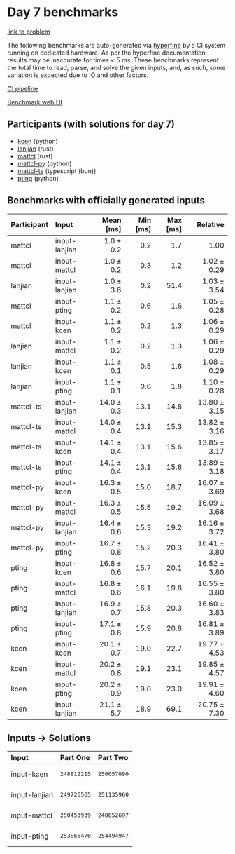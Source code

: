 # Day 7 benchmarks

[link to problem](https://adventofcode.com/2023/day/7)

The following benchmarks are auto-generated via
[hyperfine](https://github.com/sharkdp/hyperfine) by a CI system running on
dedicated hardware. As per the hyperfine documentation, results may be
inaccurate for times < 5 ms. These benchmarks represent the total time to read,
parse, and solve the given inputs, and, as such, some variation is expected due
to IO and other factors.

[CI pipeline](http://ci.papercode.net:8080/teams/main/pipelines/aoc2023)

[Benchmark web UI](https://aoc.ancalagon.black)


## Participants (with solutions for day 7)

- [kcen](https://github.com/kcen/aoc2023) (python)
- [lanjian](https://github.com/lanjian/aoc-2023) (rust)
- [mattcl](https://github.com/mattcl/aoc2023) (rust)
- [mattcl-py](https://github.com/mattcl/aoc2023-py) (python)
- [mattcl-ts](https://github.com/mattcl/aoc2023-js) (typescript (bun))
- [pting](https://github.com/pting/aoc2023) (python)


## Benchmarks with officially generated inputs

| Participant | Input | Mean [ms] | Min [ms] | Max [ms] | Relative |
|:---|:---|---:|---:|---:|---:|
| mattcl | input-lanjian | 1.0 ± 0.2 | 0.2 | 1.7 | 1.00 |
| mattcl | input-mattcl | 1.0 ± 0.2 | 0.3 | 1.2 | 1.02 ± 0.29 |
| lanjian | input-lanjian | 1.0 ± 3.6 | 0.2 | 51.4 | 1.03 ± 3.54 |
| mattcl | input-pting | 1.1 ± 0.2 | 0.6 | 1.6 | 1.05 ± 0.28 |
| mattcl | input-kcen | 1.1 ± 0.2 | 0.2 | 1.3 | 1.06 ± 0.29 |
| lanjian | input-mattcl | 1.1 ± 0.2 | 0.2 | 1.3 | 1.06 ± 0.29 |
| lanjian | input-kcen | 1.1 ± 0.1 | 0.5 | 1.6 | 1.08 ± 0.29 |
| lanjian | input-pting | 1.1 ± 0.1 | 0.6 | 1.8 | 1.10 ± 0.28 |
| mattcl-ts | input-lanjian | 14.0 ± 0.3 | 13.1 | 14.8 | 13.80 ± 3.15 |
| mattcl-ts | input-mattcl | 14.0 ± 0.4 | 13.1 | 15.3 | 13.82 ± 3.16 |
| mattcl-ts | input-kcen | 14.1 ± 0.4 | 13.1 | 15.6 | 13.85 ± 3.17 |
| mattcl-ts | input-pting | 14.1 ± 0.4 | 13.1 | 15.6 | 13.89 ± 3.18 |
| mattcl-py | input-kcen | 16.3 ± 0.5 | 15.0 | 18.7 | 16.07 ± 3.69 |
| mattcl-py | input-mattcl | 16.3 ± 0.5 | 15.5 | 19.2 | 16.09 ± 3.68 |
| mattcl-py | input-lanjian | 16.4 ± 0.6 | 15.3 | 19.2 | 16.16 ± 3.72 |
| mattcl-py | input-pting | 16.7 ± 0.8 | 15.2 | 20.3 | 16.41 ± 3.80 |
| pting | input-kcen | 16.8 ± 0.6 | 15.7 | 20.1 | 16.52 ± 3.80 |
| pting | input-mattcl | 16.8 ± 0.6 | 16.1 | 19.8 | 16.55 ± 3.80 |
| pting | input-lanjian | 16.9 ± 0.7 | 15.8 | 20.3 | 16.60 ± 3.83 |
| pting | input-pting | 17.1 ± 0.8 | 15.9 | 20.8 | 16.81 ± 3.89 |
| kcen | input-kcen | 20.1 ± 0.7 | 19.0 | 22.7 | 19.77 ± 4.53 |
| kcen | input-mattcl | 20.2 ± 0.8 | 19.1 | 23.1 | 19.85 ± 4.57 |
| kcen | input-pting | 20.2 ± 0.9 | 19.0 | 23.0 | 19.91 ± 4.60 |
| kcen | input-lanjian | 21.1 ± 5.7 | 18.9 | 69.1 | 20.75 ± 7.30 |


## Inputs -> Solutions

| Input | Part One | Part Two |
|:---|:---|:---|
|input-kcen|<pre>248812215</pre>|<pre>250057090</pre>|
|input-lanjian|<pre>249726565</pre>|<pre>251135960</pre>|
|input-mattcl|<pre>250453939</pre>|<pre>248652697</pre>|
|input-pting|<pre>253866470</pre>|<pre>254494947</pre>|
